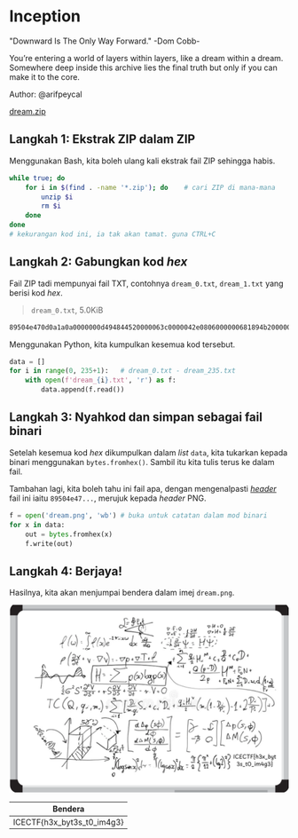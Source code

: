 # Inception

"Downward Is The Only Way Forward." -Dom Cobb-

You’re entering a world of layers within layers, like a dream within a dream. Somewhere deep inside this archive lies the final truth but only if you can make it to the core.

Author: @arifpeycal

[dream.zip](dream.zip)


## Langkah 1: Ekstrak ZIP dalam ZIP

Menggunakan Bash, kita boleh ulang kali ekstrak fail ZIP sehingga habis.

```sh
while true; do
    for i in $(find . -name '*.zip'); do    # cari ZIP di mana-mana
        unzip $i
        rm $i
    done
done
# kekurangan kod ini, ia tak akan tamat. guna CTRL+C
```


## Langkah 2: Gabungkan kod _hex_

Fail ZIP tadi mempunyai fail TXT, contohnya `dream_0.txt`, `dream_1.txt` yang berisi kod _hex_.

> `dream_0.txt`, 5.0KiB
```txt
89504e470d0a1a0a0000000d494844520000063c0000042e0806000000681894b2000000017352474200aece1ce90...
```

Menggunakan Python, kita kumpulkan kesemua kod tersebut.

```python
data = []
for i in range(0, 235+1):   # dream_0.txt - dream_235.txt
    with open(f'dream_{i}.txt', 'r') as f:
        data.append(f.read())
```


## Langkah 3: Nyahkod dan simpan sebagai fail binari

Setelah kesemua kod _hex_ dikumpulkan dalam _list_ `data`, kita tukarkan kepada binari menggunakan `bytes.fromhex()`. Sambil itu kita tulis terus ke dalam fail.

Tambahan lagi, kita boleh tahu ini fail apa, dengan mengenalpasti [_header_](https://en.wikipedia.org/wiki/List_of_file_signatures) fail ini iaitu `89504e47...`, merujuk kepada _header_ PNG.

```python
f = open('dream.png', 'wb') # buka untuk catatan dalam mod binari
for x in data:
    out = bytes.fromhex(x)
    f.write(out)
```

## Langkah 4: Berjaya!

Hasilnya, kita akan menjumpai bendera dalam imej `dream.png`.

![dream.png](dream.png)

| Bendera |
| :-----: |
| ICECTF{h3x_byt3s_t0_im4g3} |